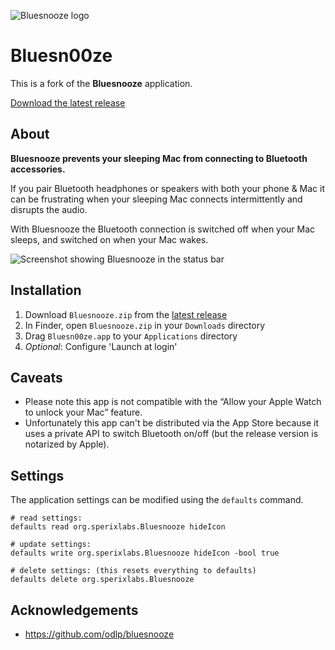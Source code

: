 ![Bluesnooze logo](images/icon.png)

# Bluesn00ze
This is a fork of the **Bluesnooze** application.

[Download the latest release][download-latest]


## About

**Bluesnooze prevents your sleeping Mac from connecting to Bluetooth accessories.**

If you pair Bluetooth headphones or speakers with both your phone & Mac it can be frustrating when your sleeping Mac connects intermittently and disrupts the audio.

With Bluesnooze the Bluetooth connection is switched off when your Mac sleeps, and switched on when your Mac wakes.

![Screenshot showing Bluesnooze in the status bar](images/screenshot.png)


## Installation

1. Download `Bluesnooze.zip` from the [latest release][download-latest]
1. In Finder, open `Bluesnooze.zip` in your `Downloads` directory
1. Drag `Bluesn00ze.app` to your `Applications` directory
1. *Optional*: Configure 'Launch at login'

## Caveats

- Please note this app is not compatible with the “Allow your Apple Watch to unlock your Mac” feature.
- Unfortunately this app can't be distributed via the App Store because it uses a private API to switch Bluetooth on/off (but the release version is notarized by Apple).

## Settings

The application settings can be modified using the `defaults` command. 

```shell
# read settings:
defaults read org.sperixlabs.Bluesnooze hideIcon

# update settings:
defaults write org.sperixlabs.Bluesnooze hideIcon -bool true

# delete settings: (this resets everything to defaults)
defaults delete org.sperixlabs.Bluesnooze
```


[download-latest]: https://github.com/jayluxferro/bluesnooze/releases/latest

## Acknowledgements
- https://github.com/odlp/bluesnooze
